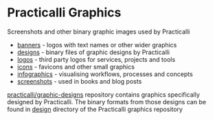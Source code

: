 # Practicalli Graphics

Screenshots and other binary graphic images used by Practicalli

* [banners](banners/) - logos with text names or other wider graphics
* [designs](designs/) - binary files of graphic designs by Practicalli
* [logos](logos/) - third party logos for services, projects and tools
* [icons](icons/) - favicons and other small graphics
* [infographics](infographics/) - visualising workflows, processes and concepts
* [screenshots](screenshots/) - used in books and blog posts

[practicalli/graphic-designs](https://github.com/practicalli/graphic-design) repository contains graphics specifically designed by Practicalli.  The binary formats from those designs can be found in [design](design/) directory of the Practicalli graphics repository
